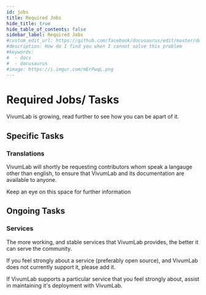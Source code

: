 ```yaml
---
id: jobs
title: Required Jobs
hide_title: true
hide_table_of_contents: false
sidebar_label: Required Jobs
#custom_edit_url: https://github.com/facebook/docusaurus/edit/master/docs/api-doc-markdown.md
#description: How do I find you when I cannot solve this problem
#keywords:
#  - docs
#  - docusaurus
#image: https://i.imgur.com/mErPwqL.png
---
```


# Required Jobs/ Tasks
VivumLab is growing, read further to see how you can be apart of it.

## Specific Tasks

### Translations

VivumLab will shortly be requesting contributors whom speak a langauge other than english, to ensure that VivumLab and its documentation are available to anyone.

Keep an eye on this space for further information

## Ongoing Tasks

### Services
The more working, and stable services that VivumLab provides, the better it can serve the community.

If you feel strongly about a service (preferably open source), and VivumLab does not currently support it, please add it.

If VivumLab supports a particular service that you feel strongly about, assist in maintaining it's deployment with VivumLab.
